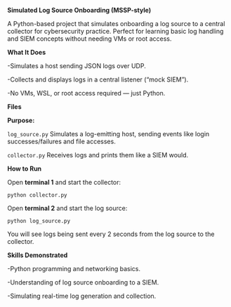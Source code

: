 **Simulated Log Source Onboarding (MSSP-style)**

A Python-based project that simulates onboarding a log source to a central collector for cybersecurity practice. Perfect for learning basic log handling and SIEM concepts without needing VMs or root access.

**What It Does**

\-Simulates a host sending JSON logs over UDP.

\-Collects and displays logs in a central listener (“mock SIEM”).

\-No VMs, WSL, or root access required — just Python.

**Files**

**Purpose:**

```log_source.py```	Simulates a log-emitting host, sending events like login successes/failures and file accesses.

```collector.py```	Receives logs and prints them like a SIEM would.

**How to Run**

Open **terminal 1** and start the collector:

```python collector.py```


Open **terminal 2** and start the log source:

```python log_source.py```



You will see logs being sent every 2 seconds from the log source to the collector.

**Skills Demonstrated**

\-Python programming and networking basics.

\-Understanding of log source onboarding to a SIEM.

\-Simulating real-time log generation and collection.
